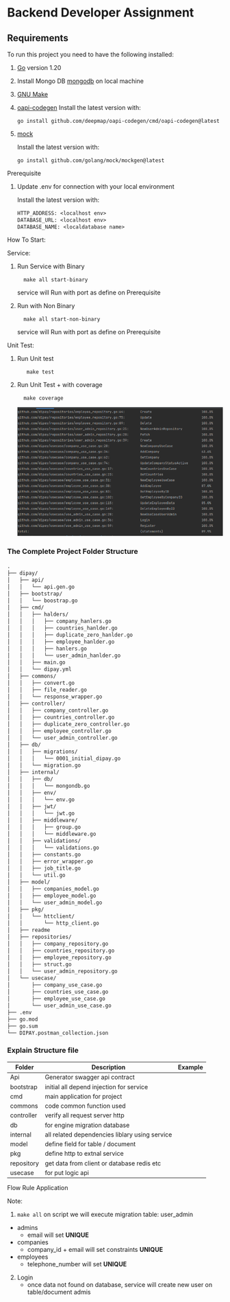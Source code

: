 # Backend Developer Assignment

## Requirements

To run this project you need to have the following installed:

1. [Go](https://golang.org/doc/install) version 1.20
2. Install Mongo DB [mongodb](https://www.mongodb.com/docs/manual/installation/#mongodb-installation-tutorials) on local machine
5. [GNU Make](https://www.gnu.org/software/make/)
6. [oapi-codegen](https://github.com/deepmap/oapi-codegen)
   Install the latest version with:
    ```
    go install github.com/deepmap/oapi-codegen/cmd/oapi-codegen@latest
    ```
6. [mock](https://github.com/golang/mock)

    Install the latest version with:
    ```
    go install github.com/golang/mock/mockgen@latest
    ```

Prerequisite

1. Update .env for connection with your local environment

   Install the latest version with:
    ```
    HTTP_ADDRESS: <localhost env>
    DATABASE_URL: <localhost env>
    DATABASE_NAME: <localdatabase name>
    ```

How To Start:

Service:
1. Run Service with Binary
    ```
      make all start-binary
    ```
   service will Run with port as define on Prerequisite



2. Run with Non Binary
    ```
      make all start-non-binary 
    ```
   service will Run with port as define on Prerequisite


Unit Test:
1. Run Unit test
   ```
      make test
   ```
2. Run Unit Test + with coverage 
    ```
      make coverage
    ```
   <img src="./readme/coverage.png" height="300">



### The Complete Project Folder Structure
```
.
├── dipay/
│   ├── api/
│   │   └── api.gen.go
│   ├── bootstrap/
│   │   └── boostrap.go
│   ├── cmd/
│   │   ├── halders/
│   │   │   ├── company_hanlers.go
│   │   │   ├── countries_hanlder.go
│   │   │   ├── duplicate_zero_hanlder.go
│   │   │   ├── employee_hanlder.go
│   │   │   ├── hanlers.go
│   │   │   └── user_admin_hanlder.go
│   │   ├── main.go
│   │   └── dipay.yml
│   ├── commons/
│   │   ├── convert.go
│   │   ├── file_reader.go
│   │   └── response_wrapper.go
│   ├── controller/
│   │   ├── company_controller.go
│   │   ├── countries_controller.go
│   │   ├── duplicate_zero_controller.go
│   │   ├── employee_controller.go
│   │   └── user_admin_controller.go
│   ├── db/
│   │   ├── migrations/
│   │   │   └── 0001_initial_dipay.go
│   │   └── migration.go
│   ├── internal/
│   │   ├── db/
│   │   │   └── mongondb.go
│   │   ├── env/
│   │   │   └── env.go
│   │   ├── jwt/
│   │   │   └── jwt.go
│   │   ├── middleware/
│   │   │   ├── group.go
│   │   │   └── middleware.go
│   │   ├── validations/
│   │   │   └── validations.go
│   │   ├── constants.go
│   │   ├── error_wrapper.go
│   │   ├── job_title.go
│   │   └── util.go
│   ├── model/
│   │   ├── companies_model.go
│   │   ├── employee_model.go
│   │   └── user_admin_model.go
│   ├── pkg/
│   │   └── httclient/
│   │       └── http_client.go
│   ├── readme
│   ├── repositories/
│   │   ├── company_repository.go
│   │   ├── countries_repository.go
│   │   ├── employee_repository.go
│   │   ├── struct.go
│   │   └── user_admin_repository.go
│   └── usecase/
│       ├── company_use_case.go
│       ├── countries_use_case.go
│       ├── employee_use_case.go
│       └── user_admin_use_case.go
├── .env
├── go.mod
├── go.sum
└── DIPAY.postman_collection.json
```


### Explain Structure file
| Folder     | Description                                    | Example |
|------------|------------------------------------------------|---------|
| Api        | Generator swagger api contract                 |         |
| bootstrap  | initial all depend injection for service       |         |
| cmd        | main application for project                   |         |
| commons    | code common function used                      |         |
| controller | verify all request server http                 |         |
| db         | for engine migration database                  |         |
| internal   | all related dependencies liblary using service |         |
| model      | define field for table / document              |         |
| pkg        | define http to extnal service                  |         |
| repository | get data from client or database redis etc     |         |
| usecase    | for put logic api                              |         |


Flow Rule Application 

Note:
1.  ```make all``` on script we will  execute migration table: user_admin
   - admins
     - email will set **UNIQUE**
   - companies
     - company_id + email will set constraints **UNIQUE**
   - employees
     - telephone_number will set  **UNIQUE**
   
2. Login
   - once data not found on database, service will create new user on table/document admis
